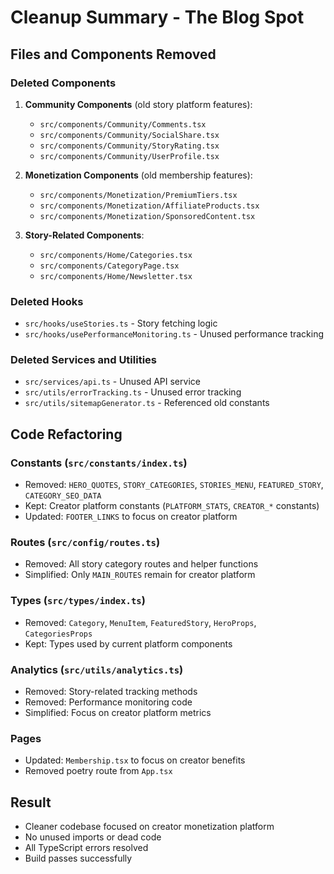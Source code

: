 # Cleanup Summary - The Blog Spot

## Files and Components Removed

### Deleted Components

1. **Community Components** (old story platform features):

   - `src/components/Community/Comments.tsx`
   - `src/components/Community/SocialShare.tsx`
   - `src/components/Community/StoryRating.tsx`
   - `src/components/Community/UserProfile.tsx`

2. **Monetization Components** (old membership features):

   - `src/components/Monetization/PremiumTiers.tsx`
   - `src/components/Monetization/AffiliateProducts.tsx`
   - `src/components/Monetization/SponsoredContent.tsx`

3. **Story-Related Components**:
   - `src/components/Home/Categories.tsx`
   - `src/components/CategoryPage.tsx`
   - `src/components/Home/Newsletter.tsx`

### Deleted Hooks

- `src/hooks/useStories.ts` - Story fetching logic
- `src/hooks/usePerformanceMonitoring.ts` - Unused performance tracking

### Deleted Services and Utilities

- `src/services/api.ts` - Unused API service
- `src/utils/errorTracking.ts` - Unused error tracking
- `src/utils/sitemapGenerator.ts` - Referenced old constants

## Code Refactoring

### Constants (`src/constants/index.ts`)

- Removed: `HERO_QUOTES`, `STORY_CATEGORIES`, `STORIES_MENU`, `FEATURED_STORY`, `CATEGORY_SEO_DATA`
- Kept: Creator platform constants (`PLATFORM_STATS`, `CREATOR_*` constants)
- Updated: `FOOTER_LINKS` to focus on creator platform

### Routes (`src/config/routes.ts`)

- Removed: All story category routes and helper functions
- Simplified: Only `MAIN_ROUTES` remain for creator platform

### Types (`src/types/index.ts`)

- Removed: `Category`, `MenuItem`, `FeaturedStory`, `HeroProps`, `CategoriesProps`
- Kept: Types used by current platform components

### Analytics (`src/utils/analytics.ts`)

- Removed: Story-related tracking methods
- Removed: Performance monitoring code
- Simplified: Focus on creator platform metrics

### Pages

- Updated: `Membership.tsx` to focus on creator benefits
- Removed poetry route from `App.tsx`

## Result

- Cleaner codebase focused on creator monetization platform
- No unused imports or dead code
- All TypeScript errors resolved
- Build passes successfully
